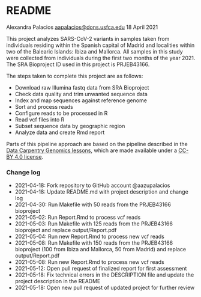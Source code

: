# README

Alexandra Palacios
aapalacios@dons.usfca.edu
18 April 2021

This project analyzes SARS-CoV-2 variants in samples taken from individuals residing within the Spanish capital of Madrid and localities within two of the Balearic Islands: Ibiza and Mallorca. All samples in this study were collected from individuals during the first two months of the year 2021. The SRA Bioproject ID used in this project is PRJEB43166.

The steps taken to complete this project are as follows:

* Download raw Illumina fastq data from SRA Bioproject
* Check data quality and trim unwanted sequence data
* Index and map sequences against reference genome
* Sort and process reads
* Configure reads to be processed in R
* Read vcf files into R
* Subset sequence data by geographic region
* Analyze data and create Rmd report

Parts of this pipeline approach are based on the pipeline described in the [Data Carpentry Genomics lessons](https://datacarpentry.org/genomics-workshop/), which are made available under a [CC-BY 4.0 license](https://creativecommons.org/licenses/by/4.0/).

### Change log

* 2021-04-18: Fork repository to GitHub account @aazupalacios
* 2021-04-18: Update README.md with project description and change log
* 2021-04-30: Run Makefile with 50 reads from the PRJEB43166 bioproject
* 2021-05-02: Run Report.Rmd to process vcf reads
* 2021-05-03: Run Makefile with 125 reads from the PRJEB43166 bioproject and replace output/Report.pdf
* 2021-05-04: Run new Report.Rmd to process new vcf reads
* 2021-05-08: Run Makefile with 150 reads from the PRJEB43166 bioproject (100 from Ibiza and Mallorca, 50 from Madrid) and replace output/Report.pdf
* 2021-05-08: Run new Report.Rmd to process new vcf reads
* 2021-05-12: Open pull request of finalized report for first assessment
* 2021-05-18: Fix technical errors in the DESCRIPTION file and update the project description in the README
* 2021-05-18: Open new pull request of updated project for further review
